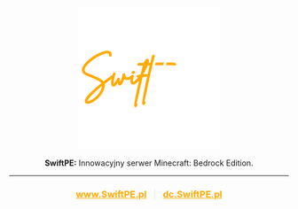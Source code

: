 <p align="center">
    <img src="../assets/Logo.png" width="256" height="256" />
</p>

<p align="center">
    <b>SwiftPE:</b> Innowacyjny serwer Minecraft: Bedrock Edition.
</p>

<hr />

<h3 align="center">
    <a href="https://www.SwiftPE.pl/" style="color: #FFAA00">www.SwiftPE.pl</a>&nbsp;&nbsp;&nbsp;<span style="color: #F0F0F0">|</span>&nbsp;&nbsp;&nbsp;<a href="https://dc.SwiftPE.pl/" style="color: #FFAA00">dc.SwiftPE.pl</a>
</h3>
